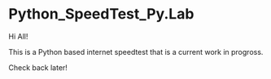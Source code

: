 # Python_SpeedTest_Py.Lab
 Hi All!

 This is a Python based internet speedtest that is a current work in progross. 

 Check back later!
